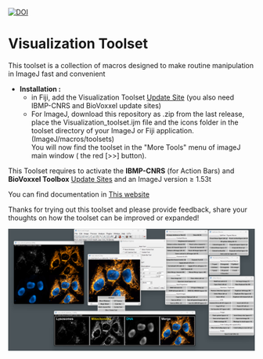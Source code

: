 [![DOI](https://zenodo.org/badge/335788925.svg)](https://zenodo.org/badge/latestdoi/335788925)

# Visualization Toolset

This toolset is a collection of macros designed to make routine manipulation in ImageJ fast and convenient

* __Installation :__
	- in Fiji, add the Visualization Toolset [Update Site](https://imagej.net/update-sites/following) (you also need IBMP-CNRS and BioVoxxel update sites)
	- For ImageJ, download this repository as .zip from the last release, place the Visualization_toolset.ijm file and the icons folder in the toolset directory of your ImageJ or Fiji application. (ImageJ/macros/toolsets)     
You will now find the toolset in the "More Tools" menu of imageJ main window ( the red [>>] button).     

This Toolset requires to activate the __IBMP-CNRS__ (for Action Bars) and __BioVoxxel Toolbox__ [Update Sites](https://imagej.net/update-sites/following) and an ImageJ version ≥ 1.53t

You can find documentation in [This website](https://kwolby.notion.site/kwolby/Visualization-Toolset-4e0a4f2834494ba5a4865a99c6913323)

Thanks for trying out this toolset and please provide feedback, share your thoughts on how the toolset can be improved or expanded!

![Image](screenshots/Viz_Toolset_snapshot.jpg)
